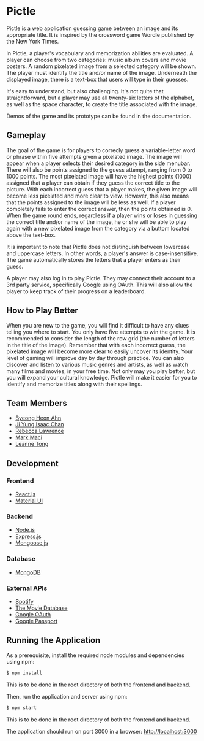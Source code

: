 # Pictle
Pictle is a web application guessing game between an image and its appropriate title. It is inspired by the crossword game Wordle published by the New York Times.

In Pictle, a player's vocabulary and memorization abilities are evaluated. A player can choose from two categories: music album covers and movie posters. A random pixelated image from a selected category will be shown. The player must identify the title and/or name of the image. Underneath the displayed image, there is a text-box that users will type in their guesses.

It's easy to understand, but also challenging. It's not quite that straightforward, but a player may use all twenty-six letters of the alphabet, as well as the space character, to create the title associated with the image. 

Demos of the game and its prototype can be found in the documentation.

## Gameplay
The goal of the game is for players to correcly guess a variable-letter word or phrase within five attempts given a pixelated image. The image will appear when a player selects their desired category in the side menubar. There will also be points assigned to the guess attempt, ranging from 0 to 1000 points. The most pixelated image will have the highest points (1000) assigned that a player can obtain if they guess the correct title to the picture. With each incorrect guess that a player makes, the given image will become less pixelated and more clear to view. However, this also means that the points assigned to the image will be less as well. If a player completely fails to enter the correct answer, then the points obtained is 0. When the game round ends, regardless if a player wins or loses in guessing the correct title and/or name of the image, he or she will be able to play again with a new pixelated image from the category via a buttom located above the text-box.

It is important to note that Pictle does not distinguish between lowercase and uppercase letters. In other words, a player's answer is case-insensitive. The game automatically stores the letters that a player enters as their guess.

A player may also log in to play Pictle. They may connect their account to a 3rd party service, specifically Google using OAuth. This will also allow the player to keep track of their progress on a leaderboard. 

## How to Play Better
When you are new to the game, you will find it difficult to have any clues telling you where to start. You only have five attempts to win the game. It is recommended to consider the length of the row grid (the number of letters in the title of the image). Remember that with each incorrect guess, the pixelated image will become more clear to easily uncover its identity. Your level of gaming will improve day by day through practice. You can also discover and listen to various music genres and artists, as well as watch many films and movies, in your free time. Not only may you play better, but you will expand your cultural knowledge. Pictle will make it easier for you to identify and memorize titles along with their spellings.

## Team Members
* [Byeong Heon Ahn](https://github.com/harrisonahn1129)
* [Ji Yung Isaac Chan](https://github.com/cha0908)
* [Rebecca Lawrence](https://github.com/rlaw01)
* [Mark Maci](https://github.com/markmaci)
* [Leanne Tong](https://github.com/leannert)

## Development

### Frontend
* [React.js](https://reactjs.org)
* [Material UI](https://mui.com)

### Backend
* [Node.js](https://nodejs.org/en/)
* [Express.js](https://expressjs.com/en/guide/routing.html)
* [Mongoose.js](https://mongoosejs.com)

### Database
* [MongoDB](https://www.mongodb.com)

### External APIs
* [Spotify](https://developer.spotify.com/web-api/)
* [The Movie Database](https://www.themoviedb.org/documentation/api)
* [Google OAuth](https://developers.google.com/identity/protocols/oauth2)
* [Google Passport](http://www.passportjs.org/packages/passport-google-oauth20/)

## Running the Application

As a prerequisite, install the required node modules and dependencies using npm:

```bash
$ npm install
```

This is to be done in the root directory of both the frontend and backend.


Then, run the application and server using npm:

```bash
$ npm start
```

This is to be done in the root directory of both the frontend and backend.

The application should run on port 3000 in a browser: [http://localhost:3000](http://localhost:3000)
